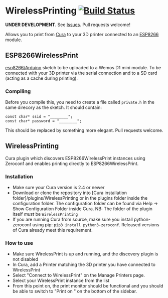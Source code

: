 # WirelessPrinting [![Build Status](https://travis-ci.org/probonopd/WirelessPrint.svg?branch=master)](https://travis-ci.org/probonopd/WirelessPrinting)

__UNDER DEVELOPMENT__. See [Issues](https://github.com/probonopd/WirelessPrinting/issues). Pull requests welcome!

Allows you to print from [Cura](https://ultimaker.com/en/products/cura-software) to your 3D printer connected to an [ESP8266](https://espressif.com/en/products/hardware/esp8266ex/overview) module.

## ESP8266WirelessPrint

[esp8266/Arduino](https://github.com/esp8266/Arduino) sketch to be uploaded to a Wemos D1 mini module. To be connected with your 3D printer via the serial connection and to a SD card (acting as a cache during printing).

### Compiling

Before you compile this, you need to create a file called `private.h` in the same direcory as the sketch. It should contain:

```
const char* ssid = "________";
const char* password = "________";
```
This should be replaced by something more elegant. Pull requests welcome.

## WirelessPrinting

Cura plugin which discovers ESP8266WirelessPrint instances using Zeroconf and enables printing directly to ESP8266WirelessPrint.

### Installation

- Make sure your Cura version is 2.4 or newer
- Download or clone the repository into [Cura installation folder]/plugins/WirelessPrinting 
  or in the plugins folder inside the configuration folder. The configuration folder can be
  found via Help -> Show Configuration Folder inside Cura.
  NB: The folder of the plugin itself *must* be ```WirelessPrinting```
- If you are running Cura from source, make sure you install python-zeroconf using pip: 
  ```pip3 install python3-zeroconf```.
  Released versions of Cura already meet this requirement.

### How to use

- Make sure WirelessPrint is up and running, and the discovery plugin is not disabled
- In Cura, add a Printer matching the 3D printer you have connected to WirelessPrint
- Select "Connect to WirelessPrint" on the Manage Printers page.
- Select your WirelessPrint instance from the list
- From this point on, the print monitor should be functional and you should be
  able to switch to "Print on <devicename>" on the bottom of the sidebar.
